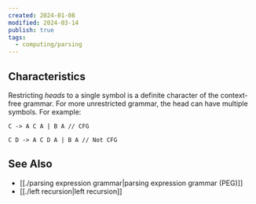 ```yaml
---
created: 2024-01-08
modified: 2024-03-14
publish: true
tags:
  - computing/parsing
---
```

## Characteristics
Restricting *heads* to a single symbol is a definite character of the context-free grammar. For more unrestricted grammar, the head can have multiple symbols. For example:
```
C -> A C A | B A // CFG

C D -> A C D A | B A // Not CFG
```

## See Also
- [[./parsing expression grammar|parsing expression grammar (PEG)]]
- [[./left recursion|left recursion]]